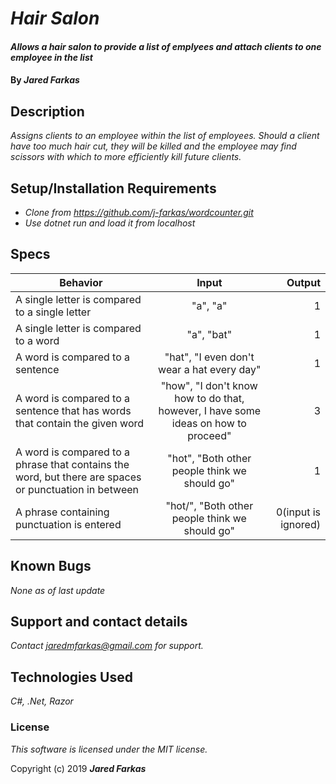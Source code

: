 # _Hair Salon_

#### _Allows a hair salon to provide a list of emplyees and attach clients to one employee in the list_

#### By _**Jared Farkas**_

## Description

_Assigns clients to an employee within the list of employees. Should a client have too much hair cut, they will be killed and the employee may find scissors with which to more efficiently kill future clients._

## Setup/Installation Requirements

* _Clone from https://github.com/j-farkas/wordcounter.git_
* _Use dotnet run and load it from localhost_

## Specs

| Behavior | Input | Output |
| ------------- |:-------------:| -----:|
| A single letter is compared to a single letter | "a", "a"  | 1 |
| A single letter is compared to a word | "a", "bat" | 1 |
| A word is compared to a sentence | "hat", "I even don't wear a hat every day" | 1 |
| A word is compared to a sentence that has words that contain the given word | "how", "I don't know how to do that, however, I have some ideas on how to proceed" | 3 |
| A word is compared to a phrase that contains the word, but there are spaces or punctuation in between | "hot",  "Both other people think we should go" | 1 |
| A phrase containing punctuation is entered | "hot/",  "Both other people think we should go" | 0(input is ignored) |

## Known Bugs

_None as of last update_

## Support and contact details

_Contact jaredmfarkas@gmail.com for support._

## Technologies Used

_C#, .Net, Razor_

### License

*This software is licensed under the MIT license.*

Copyright (c) 2019 **_Jared Farkas_**
